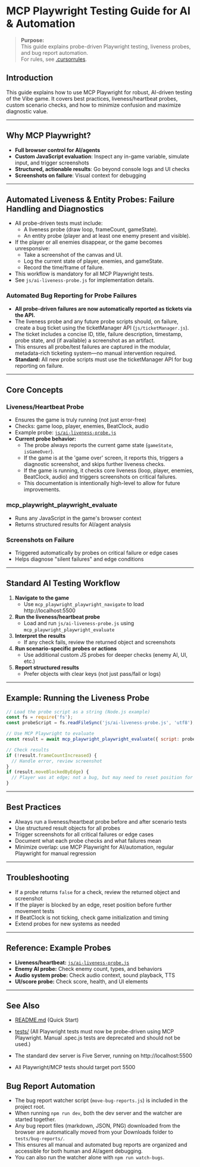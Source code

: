 # MCP Playwright Testing Guide for AI & Automation

> **Purpose:**  
> This guide explains probe-driven Playwright testing, liveness probes, and bug report automation.  
> For rules, see [.cursorrules](../.cursorrules).

## Introduction

This guide explains how to use MCP Playwright for robust, AI-driven testing of the Vibe game. It covers best practices, liveness/heartbeat probes, custom scenario checks, and how to minimize confusion and maximize diagnostic value.

---

## Why MCP Playwright?
- **Full browser control for AI/agents**
- **Custom JavaScript evaluation**: Inspect any in-game variable, simulate input, and trigger screenshots
- **Structured, actionable results**: Go beyond console logs and UI checks
- **Screenshots on failure**: Visual context for debugging

---

## Automated Liveness & Entity Probes: Failure Handling and Diagnostics

- All probe-driven tests must include:
  - A liveness probe (draw loop, frameCount, gameState).
  - An entity probe (player and at least one enemy present and visible).
- If the player or all enemies disappear, or the game becomes unresponsive:
  - Take a screenshot of the canvas and UI.
  - Log the current state of player, enemies, and gameState.
  - Record the time/frame of failure.
- This workflow is mandatory for all MCP Playwright tests.
- See `js/ai-liveness-probe.js` for implementation details.

### Automated Bug Reporting for Probe Failures
- **All probe-driven failures are now automatically reported as tickets via the API.**
- The liveness probe and any future probe scripts should, on failure, create a bug ticket using the ticketManager API (`js/ticketManager.js`).
- The ticket includes a concise ID, title, failure description, timestamp, probe state, and (if available) a screenshot as an artifact.
- This ensures all probe/test failures are captured in the modular, metadata-rich ticketing system—no manual intervention required.
- **Standard:** All new probe scripts must use the ticketManager API for bug reporting on failure.

---

## Core Concepts

### Liveness/Heartbeat Probe
- Ensures the game is truly running (not just error-free)
- Checks: game loop, player, enemies, BeatClock, audio
- Example probe: [`js/ai-liveness-probe.js`](js/ai-liveness-probe.js)
- **Current probe behavior:**
  - The probe always reports the current game state (`gameState`, `isGameOver`).
  - If the game is at the 'game over' screen, it reports this, triggers a diagnostic screenshot, and skips further liveness checks.
  - If the game is running, it checks core liveness (loop, player, enemies, BeatClock, audio) and triggers screenshots on critical failures.
  - This documentation is intentionally high-level to allow for future improvements.

### mcp_playwright_playwright_evaluate
- Runs any JavaScript in the game's browser context
- Returns structured results for AI/agent analysis

### Screenshots on Failure
- Triggered automatically by probes on critical failure or edge cases
- Helps diagnose "silent failures" and edge conditions

---

## Standard AI Testing Workflow

1. **Navigate to the game**
   - Use `mcp_playwright_playwright_navigate` to load http://localhost:5500
2. **Run the liveness/heartbeat probe**
   - Load and run `js/ai-liveness-probe.js` using `mcp_playwright_playwright_evaluate`
3. **Interpret the results**
   - If any check fails, review the returned object and screenshots
4. **Run scenario-specific probes or actions**
   - Use additional custom JS probes for deeper checks (enemy AI, UI, etc.)
5. **Report structured results**
   - Prefer objects with clear keys (not just pass/fail or logs)

---

## Example: Running the Liveness Probe

```js
// Load the probe script as a string (Node.js example)
const fs = require('fs');
const probeScript = fs.readFileSync('js/ai-liveness-probe.js', 'utf8');

// Use MCP Playwright to evaluate
const result = await mcp_playwright_playwright_evaluate({ script: probeScript });

// Check results
if (!result.frameCountIncreased) {
  // Handle error, review screenshot
}
if (result.moveBlockedByEdge) {
  // Player was at edge; not a bug, but may need to reset position for further tests
}
```

---

## Best Practices
- Always run a liveness/heartbeat probe before and after scenario tests
- Use structured result objects for all probes
- Trigger screenshots for all critical failures or edge cases
- Document what each probe checks and what failures mean
- Minimize overlap: use MCP Playwright for AI/automation, regular Playwright for manual regression

---

## Troubleshooting
- If a probe returns `false` for a check, review the returned object and screenshot
- If the player is blocked by an edge, reset position before further movement tests
- If BeatClock is not ticking, check game initialization and timing
- Extend probes for new systems as needed

---

## Reference: Example Probes
- **Liveness/heartbeat:** [`js/ai-liveness-probe.js`](js/ai-liveness-probe.js)
- **Enemy AI probe:** Check enemy count, types, and behaviors
- **Audio system probe:** Check audio context, sound playback, TTS
- **UI/score probe:** Check score, health, and UI elements

---

## See Also
- [README.md](../README.md) (Quick Start)
- [tests/](../tests/) (All Playwright tests must now be probe-driven using MCP Playwright. Manual .spec.js tests are deprecated and should not be used.)

- The standard dev server is Five Server, running on http://localhost:5500
- All Playwright/MCP tests should target port 5500

## Bug Report Automation

- The bug report watcher script (`move-bug-reports.js`) is included in the project root.
- When running `npm run dev`, both the dev server and the watcher are started together.
- Any bug report files (markdown, JSON, PNG) downloaded from the browser are automatically moved from your Downloads folder to `tests/bug-reports/`.
- This ensures all manual and automated bug reports are organized and accessible for both human and AI/agent debugging.
- You can also run the watcher alone with `npm run watch-bugs`.
